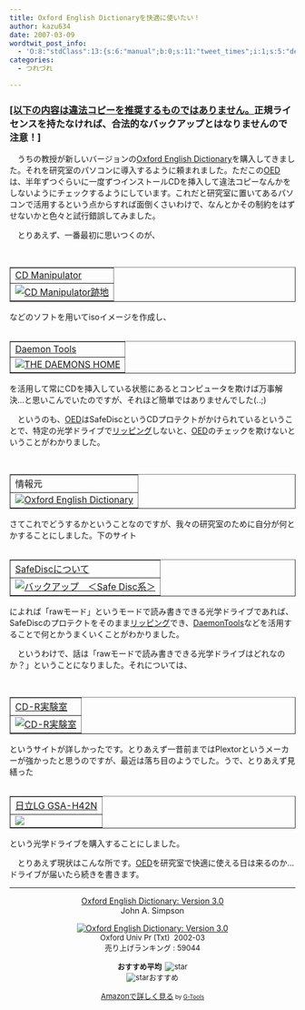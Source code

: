 ```yaml
---
title: Oxford English Dictionaryを快適に使いたい！
author: kazu634
date: 2007-03-09
wordtwit_post_info:
  - 'O:8:"stdClass":13:{s:6:"manual";b:0;s:11:"tweet_times";i:1;s:5:"delay";i:0;s:7:"enabled";i:1;s:10:"separation";s:2:"60";s:7:"version";s:3:"3.7";s:14:"tweet_template";b:0;s:6:"status";i:2;s:6:"result";a:0:{}s:13:"tweet_counter";i:2;s:13:"tweet_log_ids";a:1:{i:0;i:2829;}s:9:"hash_tags";a:0:{}s:8:"accounts";a:1:{i:0;s:7:"kazu634";}}'
categories:
  - つれづれ

---
```

<div class="section">
<p>
<h3>
<u>[以下の内容は違法コピーを推奨するものではありません。</u>正規ライセンスを持たなければ、合法的なバックアップとはなりませんので注意！]
</h3>
</p>
  
<p>
    　うちの教授が新しいバージョンの<a href="https://www.amazon.co.jp/exec/obidos/ASIN/0195218884/simsnes-22/" onclick="__gaTracker('send', 'event', 'outbound-article', 'https://www.amazon.co.jp/exec/obidos/ASIN/0195218884/simsnes-22/', 'Oxford English Dictionary');" target="_top">Oxford English Dictionary</a>を購入してきました。それを研究室のパソコンに導入するように頼まれました。ただこの<a href="https://www.amazon.co.jp/exec/obidos/ASIN/0195218884/simsnes-22/" onclick="__gaTracker('send', 'event', 'outbound-article', 'https://www.amazon.co.jp/exec/obidos/ASIN/0195218884/simsnes-22/', 'OED');" target="_top">OED</a>は、半年ずつぐらいに一度ずつインストールCDを挿入して違法コピーなんかをしないようにチェックするようにしています。これだと研究室に置いてあるパソコンで活用するという点からすれば面倒くさいわけで、なんとかその制約をはずせないかと色々と試行錯誤してみました。
</p>
  
<p>
    　とりあえず、一番最初に思いつくのが、
</p>
  
<p>
<center>
<br /> 
      
<table cellspacing="0" cellpadding="2" border="1">
<tr valign="top">
<td>
<a href="http://www.storeroom.info/cdm/" onclick="__gaTracker('send', 'event', 'outbound-article', 'http://www.storeroom.info/cdm/', 'CD Manipulator');" target="_blank">CD Manipulator</a>
</td>
</tr>
        
<tr valign="top">
<td>
<a href="http://www.storeroom.info/cdm/" onclick="__gaTracker('send', 'event', 'outbound-article', 'http://www.storeroom.info/cdm/', '');" target="_blank"><img alt="CD Manipulator跡地" src="http://img.simpleapi.net/small/http://www.storeroom.info/cdm/" border="0" /></a>
</td>
</tr>
</table>
      
<p>
</center>などのソフトを用いてisoイメージを作成し、
        
<center>
<br /> 
          
<table cellspacing="0" cellpadding="2" border="1">
<tr valign="top">
<td>
<a href="http://www.daemon-tools.cc/dtcc/announcements.php" onclick="__gaTracker('send', 'event', 'outbound-article', 'http://www.daemon-tools.cc/dtcc/announcements.php', 'Daemon Tools');" target="_blank">Daemon Tools</a>
</td>
</tr>
            
<tr valign="top">
<td>
<a href="http://www.daemon-tools.cc/dtcc/announcements.php" onclick="__gaTracker('send', 'event', 'outbound-article', 'http://www.daemon-tools.cc/dtcc/announcements.php', '');" target="_blank"><img alt="THE DAEMONS HOME" src="http://img.simpleapi.net/small/http://www.daemon-tools.cc/dtcc/announcements.php" border="0" /></a>
</td>
</tr>
</table>
          
<p>
</center>を活用して常にCDを挿入している状態にあるとコンピュータを欺けば万事解決…と思いこんでいたのですが、それほど簡単ではありませんでした(..;)
</p>
          
<p>
            　というのも、<a href="https://www.amazon.co.jp/exec/obidos/ASIN/0195218884/simsnes-22/" onclick="__gaTracker('send', 'event', 'outbound-article', 'https://www.amazon.co.jp/exec/obidos/ASIN/0195218884/simsnes-22/', 'OED');" target="_top">OED</a>はSafeDiscというCDプロテクトがかけられているということで、特定の光学ドライブで<a href="http://ja.wikipedia.org/wiki/%E3%83%AA%E3%83%83%E3%83%94%E3%83%B3%E3%82%B0" onclick="__gaTracker('send', 'event', 'outbound-article', 'http://ja.wikipedia.org/wiki/%E3%83%AA%E3%83%83%E3%83%94%E3%83%B3%E3%82%B0', 'リッピング');" target="blank">リッピング</a>しないと、<a href="https://www.amazon.co.jp/exec/obidos/ASIN/0195218884/simsnes-22/" onclick="__gaTracker('send', 'event', 'outbound-article', 'https://www.amazon.co.jp/exec/obidos/ASIN/0195218884/simsnes-22/', 'OED');" target="_top">OED</a>のチェックを欺けないということがわかりました。
</p>
          
<p>
<center>
<br /> 
              
<table cellspacing="0" cellpadding="2" border="1">
<tr valign="top">
<td>
                    情報元
</td>
</tr>
                
<tr valign="top">
<td>
<a href="http://www.luggnagg.com/va/amazon/OED/OED-CDROM.html" onclick="__gaTracker('send', 'event', 'outbound-article', 'http://www.luggnagg.com/va/amazon/OED/OED-CDROM.html', '');" target="_blank"><img alt="Oxford English Dictionary" src="http://img.simpleapi.net/small/http://www.luggnagg.com/va/amazon/OED/OED-CDROM.html" border="0" /></a>
</td>
</tr>
</table>
              
<p>
</center>さてこれでどうするかということなのですが、我々の研究室のために自分が何とかすることにしました。下のサイト
                
<center>
<br /> 
                  
<table cellspacing="0" cellpadding="2" border="1">
<tr valign="top">
<td>
<a href="http://www.h6.dion.ne.jp/%7Eairial/safedisc.htm" onclick="__gaTracker('send', 'event', 'outbound-article', 'http://www.h6.dion.ne.jp/%7Eairial/safedisc.htm', 'SafeDiscについて');" target="_blank">SafeDiscについて</a>
</td>
</tr>
                    
<tr valign="top">
<td>
<a href="http://www.h6.dion.ne.jp/%7Eairial/safedisc.htm" onclick="__gaTracker('send', 'event', 'outbound-article', 'http://www.h6.dion.ne.jp/%7Eairial/safedisc.htm', '');" target="_blank"><img alt="バックアップ　＜Safe Disc系＞" src="http://img.simpleapi.net/small/http://www.h6.dion.ne.jp/%7Eairial/safedisc.htm" border="0" /></a>
</td>
</tr>
</table>
                  
<p>
</center>によれば「rawモード」というモードで読み書きできる光学ドライブであれば、SafeDiscのプロテクトをそのまま<a href="http://ja.wikipedia.org/wiki/%E3%83%AA%E3%83%83%E3%83%94%E3%83%B3%E3%82%B0" onclick="__gaTracker('send', 'event', 'outbound-article', 'http://ja.wikipedia.org/wiki/%E3%83%AA%E3%83%83%E3%83%94%E3%83%B3%E3%82%B0', 'リッピング');" target="blank">リッピング</a>でき、<a href="http://www.daemon-tools.cc/dtcc/announcements.php" onclick="__gaTracker('send', 'event', 'outbound-article', 'http://www.daemon-tools.cc/dtcc/announcements.php', 'DaemonTools');" target="_blank">DaemonTools</a>などを活用することで何とかうまくいくことがわかりました。
</p>
                  
<p>
                    　というわけで、話は「rawモードで読み書きできる光学ドライブはどれなのか？」ということになりました。それについては、
</p>
                  
<p>
<center>
<br /> 
                      
<table cellspacing="0" cellpadding="2" border="1">
<tr valign="top">
<td>
<a href="http://homepage2.nifty.com/yss/" onclick="__gaTracker('send', 'event', 'outbound-article', 'http://homepage2.nifty.com/yss/', 'CD-R実験室');" target="blank">CD-R実験室</a>
</td>
</tr>
                        
<tr valign="top">
<td>
<a href="http://homepage2.nifty.com/yss/" onclick="__gaTracker('send', 'event', 'outbound-article', 'http://homepage2.nifty.com/yss/', '');" target="_blank"><img alt="CD-R実験室" src="http://img.simpleapi.net/small/http://homepage2.nifty.com/yss/" border="0" /></a>
</td>
</tr>
</table>
                      
<p>
</center>というサイトが詳しかったです。とりあえず一昔前まではPlextorというメーカーが強かったと思うのですが、最近は落ち目のようでした。うで、とりあえず見繕った
                        
<center>
<br /> 
                          
<table cellspacing="0" cellpadding="2" border="1">
<tr valign="top">
<td>
<a href="http://jp.lge.com/proddivergent.do?categoryId=030201&modelCategoryId=&parentId=0302" onclick="__gaTracker('send', 'event', 'outbound-article', 'http://jp.lge.com/proddivergent.do?categoryId=030201&modelCategoryId=&parentId=0302', '日立LG GSA-H42N');" target="_blank">日立LG GSA-H42N</a>
</td>
</tr>
                            
<tr valign="top">
<td>
<a href="http://jp.lge.com/proddivergent.do?categoryId=030201&modelCategoryId=&parentId=0302" onclick="__gaTracker('send', 'event', 'outbound-article', 'http://jp.lge.com/proddivergent.do?categoryId=030201&modelCategoryId=&parentId=0302', '');" target="_blank"><img src="http://img.simpleapi.net/small/http://jp.lge.com/proddivergent.do?categoryId=030201&modelCategoryId=&parentId=0302" border="0" /></a>
</td>
</tr>
</table>
                          
<p>
</center>という光学ドライブを購入することにしました。
</p>
                          
<p>
                            　とりあえず現状はこんな所です。<a href="https://www.amazon.co.jp/exec/obidos/ASIN/0195218884/simsnes-22/" onclick="__gaTracker('send', 'event', 'outbound-article', 'https://www.amazon.co.jp/exec/obidos/ASIN/0195218884/simsnes-22/', 'OED');" target="_top">OED</a>を研究室で快適に使える日は来るのか…ドライブが届いたら続きを書きます。
</p>
                          
<hr />
                          
<center>
<a href="https://www.amazon.co.jp/exec/obidos/ASIN/0195218884/simsnes-22/" onclick="__gaTracker('send', 'event', 'outbound-article', 'https://www.amazon.co.jp/exec/obidos/ASIN/0195218884/simsnes-22/', 'Oxford English Dictionary: Version 3.0');" target="_top">Oxford English Dictionary: Version 3.0</a><br />John A. Simpson </p> 
                            
<p>
<a href="https://www.amazon.co.jp/exec/obidos/ASIN/0195218884/simsnes-22/" onclick="__gaTracker('send', 'event', 'outbound-article', 'https://www.amazon.co.jp/exec/obidos/ASIN/0195218884/simsnes-22/', '');" target="_top"><img alt="Oxford English Dictionary: Version 3.0" src="http://ec2.images-amazon.com/images/P/0195218884.01._SCMZZZZZZZ_.jpg" border="0" /></a><br /><font size="-1">Oxford Univ Pr (Txt)&#160; 2002-03<br />売り上げランキング : 59044</p> 
                              
<p>
<strong>おすすめ平均&#160; </strong><img alt="star" src="http://g-images.amazon.com/images/G/01/detail/stars-5-0.gif" border="0" /><br /><img alt="star" src="http://g-images.amazon.com/images/G/01/detail/stars-5-0.gif" border="0" />おすすめ
</p>
                              
<p>
<a href="https://www.amazon.co.jp/exec/obidos/ASIN/0195218884/simsnes-22/" onclick="__gaTracker('send', 'event', 'outbound-article', 'https://www.amazon.co.jp/exec/obidos/ASIN/0195218884/simsnes-22/', 'Amazonで詳しく見る');" target="_top">Amazonで詳しく見る</a></font><font size="-2"> by <a href="http://www.goodpic.com/mt/aws/index.html" onclick="__gaTracker('send', 'event', 'outbound-article', 'http://www.goodpic.com/mt/aws/index.html', 'G-Tools');">G-Tools</a></font></center> </div>
